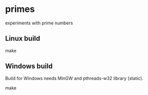 # primes
experiments with prime numbers

## Linux build

 make

## Windows build

Build for Windows needs MinGW and pthreads-w32 library (static).

 make
